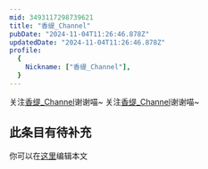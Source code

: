 ```yaml
---
mid: 3493117298739621
title: "香缇_Channel"
pubDate: "2024-11-04T11:26:46.878Z"
updatedDate: "2024-11-04T11:26:46.878Z"
profile:
  {
    Nickname: ["香缇_Channel"],
  }
---
```


关注[香缇_Channel](https://space.bilibili.com/3493117298739621)谢谢喵~ 关注[香缇_Channel](https://space.bilibili.com/3493117298739621)谢谢喵~

## 此条目有待补充
你可以在[这里](https://github.com/Yuhanawa/VTuber.ICU-Content/edit/master/v/香缇_Channel/index.md)编辑本文
